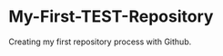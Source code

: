My-First-TEST-Repository
========================

Creating my first repository process with Github. 

